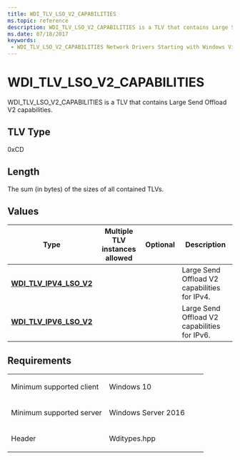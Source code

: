 ```yaml
---
title: WDI_TLV_LSO_V2_CAPABILITIES
ms.topic: reference
description: WDI_TLV_LSO_V2_CAPABILITIES is a TLV that contains Large Send Offload V2 capabilities.
ms.date: 07/18/2017
keywords:
 - WDI_TLV_LSO_V2_CAPABILITIES Network Drivers Starting with Windows Vista
---
```


# WDI\_TLV\_LSO\_V2\_CAPABILITIES


WDI\_TLV\_LSO\_V2\_CAPABILITIES is a TLV that contains Large Send Offload V2 capabilities.

## TLV Type


0xCD

## Length


The sum (in bytes) of the sizes of all contained TLVs.

## Values


| Type                                                   | Multiple TLV instances allowed | Optional | Description                                  |
|--------------------------------------------------------|--------------------------------|----------|----------------------------------------------|
| [**WDI\_TLV\_IPV4\_LSO\_V2**](wdi-tlv-ipv4-lso-v2.md) |                                |          | Large Send Offload V2 capabilities for IPv4. |
| [**WDI\_TLV\_IPV6\_LSO\_V2**](wdi-tlv-ipv6-lso-v2.md) |                                |          | Large Send Offload V2 capabilities for IPv6. |

 

## Requirements

<table>
<colgroup>
<col width="50%" />
<col width="50%" />
</colgroup>
<tbody>
<tr class="odd">
<td><p>Minimum supported client</p></td>
<td><p>Windows 10</p></td>
</tr>
<tr class="even">
<td><p>Minimum supported server</p></td>
<td><p>Windows Server 2016</p></td>
</tr>
<tr class="odd">
<td><p>Header</p></td>
<td>Wditypes.hpp</td>
</tr>
</tbody>
</table>

 

 




